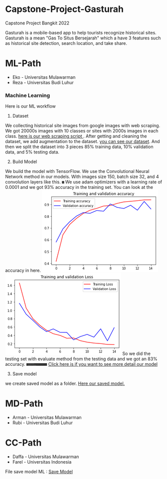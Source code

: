 # Capstone-Project-Gasturah

Capstone Project Bangkit 2022

Gasturah is a mobile-based app to help tourists recognize historical sites. Gasturah is a mean "Gas To Situs Bersejarah" which a have 3 features such as historical site detection, search location, and take share.

# ML-Path
- Eko   - Universitas Mulawarman 
- Reza  - Universitas Budi Luhur

<h3>Machine Learning</h3>

Here is our ML workflow
1. Dataset

We collecting historical site images from google images with web scraping. We got 20000s images with 10 classes or sites with 2000s images in each class. <a href='https://github.com/Echo271/Capstone-Project-Gasturah/blob/main/ML%20Path/Web_Scrapper.py'> here is our web scraping script </a>. After getting and cleaning the dataset, we add augmentation to the dataset. <a href='https://github.com/Echo271/Capstone-Project-Gasturah/blob/main/ML%20Path/Model_Gasturah.ipynb'>you can see our dataset</a>. And then we split the dataset into 3 pieces 85% training data, 10% validation data, and 5% testing data.

2. Build Model

We build the model with TensorFlow. We use the Convolutional Neural Network method in our models. With images size 150, batch size 32, and 4 convolution layers like this.
<img src="https://github.com/Echo271/Capstone-Project-Gasturah/blob/main/ML%20Assets/summary.png" alt="Summary" height="8em">
We use adam optimizers with a learning rate of 0.0001 and we got 93% accuracy in the training set. You can look at the accuracy in here.
<img src="https://github.com/Echo271/Capstone-Project-Gasturah/blob/main/ML%20Assets/accuracy.png">
<img src="https://github.com/Echo271/Capstone-Project-Gasturah/blob/main/ML%20Assets/loss.png">
So we did the testing set with evaluate method from the testing data and we got an 83% accuracy.
<img src="https://github.com/Echo271/Capstone-Project-Gasturah/blob/main/ML%20Assets/evaluate.png" height="8em">
<a href='https://github.com/Echo271/Capstone-Project-Gasturah/blob/main/ML%20Path/Model_Gasturah.ipynb'>Click here is if you want to see more detail our model</a>

3. Save model

we create saved model as a folder. <a href="">Here our saved model.</a>

# MD-Path
- Arman	- Universitas Mulawarman
- Rubi	- Universitas Budi Luhur

# CC-Path
- Daffa	- Universitas Mulawarman
- Farel	- Universitas Indonesia


File save model ML :
<a href="https://drive.google.com/drive/folders/1zTd7XtX2wz_ujjCIKtDqN_0PXUhazUC-?usp=sharing"> Save Model </a>
